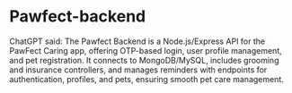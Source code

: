# Pawfect-backend
ChatGPT said:  The Pawfect Backend is a Node.js/Express API for the PawFect Caring app, offering OTP-based login, user profile management, and pet registration. It connects to MongoDB/MySQL, includes grooming and insurance controllers, and manages reminders with endpoints for authentication, profiles, and pets, ensuring smooth pet care management.
